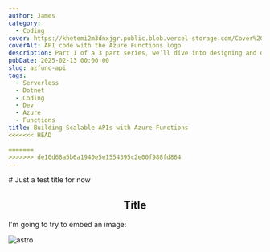 ```yaml
---
author: James
category:
  - Coding
cover: https://khetemi2m3dnxjgr.public.blob.vercel-storage.com/Cover%20final-LhcbMHAQpkYxH2b3tO1T0QsMiEk9St.png
coverAlt: API code with the Azure Functions logo
description: Part 1 of a 3 part series, we’ll dive into designing and developing a lightweight, Serverless API using Azure Functions
pubDate: 2025-02-13 00:00:00
slug: azfunc-api
tags:
  - Serverless
  - Dotnet
  - Coding
  - Dev
  - Azure
  - Functions
title: Building Scalable APIs with Azure Functions
<<<<<<< HEAD

=======
>>>>>>> de10d68a5b6a1940e5e1554395c2e00f988fd864
---
```

<div class="mx-auto">
# Just a test title for now
</div>
<div style="text-align: center;">
  <h2>Title</h2>
</div>

I'm going to try to embed an image:

![astro](https://khetemi2m3dnxjgr.public.blob.vercel-storage.com/AppRoles-38dc9cgTkpPMgSktc4yYA1Kfb17UMa.png)


